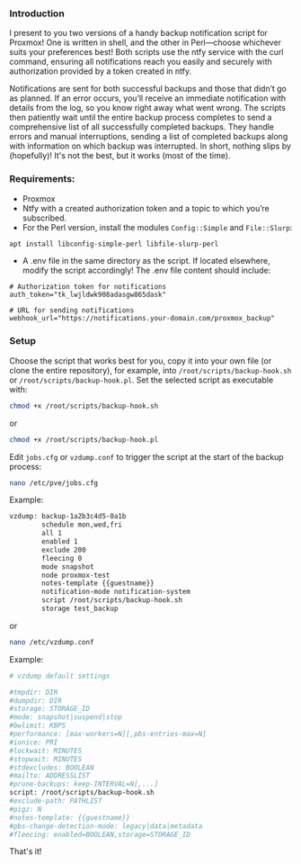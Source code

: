### Introduction
I present to you two versions of a handy backup notification script for Proxmox! One is written in shell, and the other in Perl—choose whichever suits your preferences best! Both scripts use the ntfy service with the curl command, ensuring all notifications reach you easily and securely with authorization provided by a token created in ntfy.

Notifications are sent for both successful backups and those that didn’t go as planned. If an error occurs, you’ll receive an immediate notification with details from the log, so you know right away what went wrong. The scripts then patiently wait until the entire backup process completes to send a comprehensive list of all successfully completed backups. They handle errors and manual interruptions, sending a list of completed backups along with information on which backup was interrupted. In short, nothing slips by (hopefully)!
It's not the best, but it works (most of the time).
### Requirements:
- Proxmox
- Ntfy with a created authorization token and a topic to which you’re subscribed.
- For the Perl version, install the modules `Config::Simple` and `File::Slurp`:
```bash
apt install libconfig-simple-perl libfile-slurp-perl
```
- A .env file in the same directory as the script. If located elsewhere, modify the script accordingly! The .env file content should include:

```plaintext
# Authorization token for notifications
auth_token="tk_lwjldwk908adasgw865dask"

# URL for sending notifications
webhook_url="https://notifications.your-domain.com/proxmox_backup"
```
### Setup
Choose the script that works best for you, copy it into your own file (or clone the entire repository), for example, into `/root/scripts/backup-hook.sh` or `/root/scripts/backup-hook.pl`. Set the selected script as executable with:

```bash
chmod +x /root/scripts/backup-hook.sh
```
or
```bash
chmod +x /root/scripts/backup-hook.pl
```
Edit `jobs.cfg` or `vzdump.conf` to trigger the script at the start of the backup process:

```bash
nano /etc/pve/jobs.cfg
```
Example:
```bash
vzdump: backup-1a2b3c4d5-0a1b
        schedule mon,wed,fri
        all 1
        enabled 1
        exclude 200
        fleecing 0
        mode snapshot
        node proxmox-test
        notes-template {{guestname}}
        notification-mode notification-system
        script /root/scripts/backup-hook.sh
        storage test_backup
```
or 
```bash
nano /etc/vzdump.conf
```
Example:
```bash
# vzdump default settings

#tmpdir: DIR
#dumpdir: DIR
#storage: STORAGE_ID
#mode: snapshot|suspend|stop
#bwlimit: KBPS
#performance: [max-workers=N][,pbs-entries-max=N]
#ionice: PRI
#lockwait: MINUTES
#stopwait: MINUTES
#stdexcludes: BOOLEAN
#mailto: ADDRESSLIST
#prune-backups: keep-INTERVAL=N[,...]
script: /root/scripts/backup-hook.sh
#exclude-path: PATHLIST
#pigz: N
#notes-template: {{guestname}}
#pbs-change-detection-mode: legacy|data|metadata
#fleecing: enabled=BOOLEAN,storage=STORAGE_ID
```
That's it!
